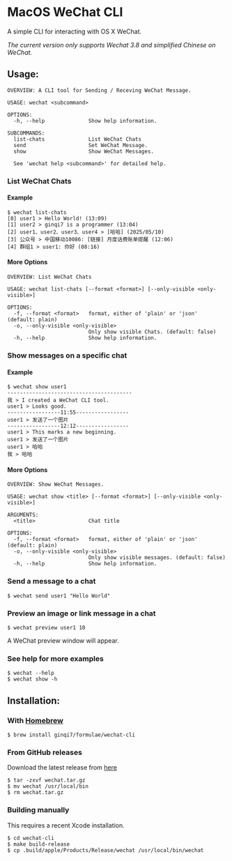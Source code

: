 # MacOS WeChat CLI

A simple CLI for interacting with OS X WeChat.

*The current version only supports Wechat 3.8 and simplified Chinese on WeChat.*

## Usage:


```
OVERVIEW: A CLI tool for Sending / Receving WeChat Message.

USAGE: wechat <subcommand>

OPTIONS:
  -h, --help              Show help information.

SUBCOMMANDS:
  list-chats              List WeChat Chats
  send                    Set WeChat Message.
  show                    Show WeChat Messages.

  See 'wechat help <subcommand>' for detailed help.
```

### List WeChat Chats

#### Example

```
$ wechat list-chats
[0] user1 > Hello World! (13:09)
[1] user2 > ginqi7 is a programmer (13:04)
[2] user1、user2、user3、user4 > [哈哈] (2025/05/10)
[3] 公众号 > 中国移动10086: [链接] 月度话费账单提醒 (12:06)
[4] 群组1 > user1: 你好 (08:16)
```

#### More Options
```
OVERVIEW: List WeChat Chats

USAGE: wechat list-chats [--format <format>] [--only-visible <only-visible>]

OPTIONS:
  -f, --format <format>   format, either of 'plain' or 'json' (default: plain)
  -o, --only-visible <only-visible>
                          Only show visible Chats. (default: false)
  -h, --help              Show help information.
```

### Show messages on a specific chat
#### Example
```
$ wechat show user1
----------------------------------------
我 > I created a WeChat CLI tool.
user1 > Looks good.
-----------------11:55-----------------
user1 > 发送了一个图片
-----------------12:12-----------------
user1 > This marks a new beginning.
user1 > 发送了一个图片
user1 > 哈哈
我 > 哈哈
```

#### More Options
```
OVERVIEW: Show WeChat Messages.

USAGE: wechat show <title> [--format <format>] [--only-visible <only-visible>]

ARGUMENTS:
  <title>                 Chat title

OPTIONS:
  -f, --format <format>   format, either of 'plain' or 'json' (default: plain)
  -o, --only-visible <only-visible>
                          Only show visible messages. (default: false)
  -h, --help              Show help information.
```

### Send a message to a chat

```
$ wechat send user1 "Hello World"
```

### Preview an image or link message in a chat


```
$ wechat preview user1 10
```
A WeChat preview window will appear.


### See help for more examples

```
$ wechat --help
$ wechat show -h
```

## Installation:

### With [Homebrew](http://brew.sh/)

```
$ brew install ginqi7/formulae/wechat-cli
```

### From GitHub releases

Download the latest release from
[here](https://github.com/ginqi7/wechat-cli/releases)

```
$ tar -zxvf wechat.tar.gz
$ mv wechat /usr/local/bin
$ rm wechat.tar.gz
```

### Building manually

This requires a recent Xcode installation.

```
$ cd wechat-cli
$ make build-release
$ cp .build/apple/Products/Release/wechat /usr/local/bin/wechat
```
